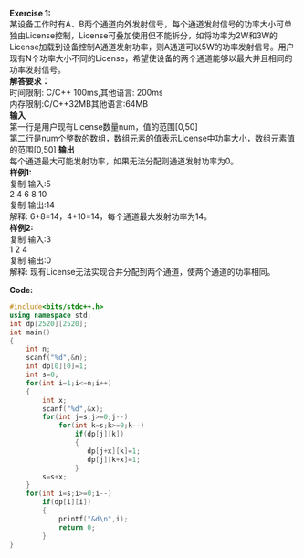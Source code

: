 **Exercise 1:**  
某设备工作时有A、B两个通道向外发射信号，每个通道发射信号的功率大小可单独由License控制，License可叠加使用但不能拆分，如将功率为2W和3W的License加载到设备控制A通道发射功率，则A通道可以5W的功率发射信号。用户现有N个功率大小不同的License，希望使设备的两个通道能够以最大并且相同的功率发射信号。  
**解答要求：**  
时间限制: C/C++ 100ms,其他语言: 200ms  
内存限制:C/C++32MB其他语言:64MB  
**输入**  
第一行是用户现有License数量num，值的范围[0,50]  
第二行是num个整数的数组，数组元素的值表示License中功率大小，数组元素值的范围[0,50]
**输出**  
每个通道最大可能发射功率，如果无法分配则通道发射功率为0。  
**样例1:**  
复制 输入:5  
2 4 6 8 10  
复制 输出:14  
解释: 6+8=14，4+10=14，每个通道最大发射功率为14。  
**样例2:**  
复制 输入:3  
1 2 4  
复制 输出:0  
解释: 现有License无法实现合并分配到两个通道，使两个通道的功率相同。  

**Code:**  

```cpp
#include<bits/stdc++.h>
using namespace std;
int dp[2520][2520];
int main()
{
    int n;
    scanf("%d",&n);
    int dp[0][0]=1;
    int s=0;
    for(int i=1;i<=n;i++)
    {
        int x;
        scanf("%d",&x);
        for(int j=s;j>=0;j--)
            for(int k=s;k>=0;k--)
                if(dp[j][k])
                {
                   dp[j+x][k]=1;
                   dp[j][k+x]=1;
                }
        s=s+x;
    }
    for(int i=s;i>=0;i--)
        if(dp[i][i])
        {
            printf("&d\n",i);
            return 0;
        }
}
```
